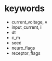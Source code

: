 # keywords

- current_voltage, v
- input_current, i
- dt
- c_m
- seed
- neuro_flags
- receptor_flags
